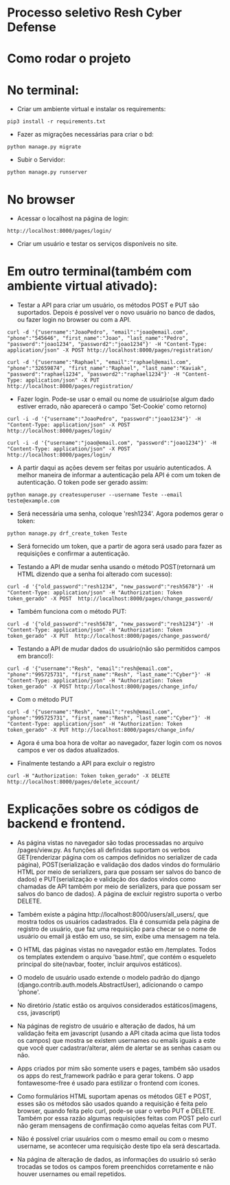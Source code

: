 # Processo seletivo Resh Cyber Defense

# Como rodar o projeto

# No terminal:

- Criar um ambiente virtual e instalar os requirements:

```
pip3 install -r requirements.txt
```

- Fazer as migrações necessárias para criar o bd:

```
python manage.py migrate
```

- Subir o Servidor:

```
python manage.py runserver
```

# No browser

- Acessar o localhost na página de login:
```
http://localhost:8000/pages/login/
```

- Criar um usuário e testar os serviços disponíveis no site.


# Em outro terminal(também com ambiente virtual ativado):

- Testar a API para criar um usuário, os métodos POST e PUT são suportados. Depois é possível ver o novo usuário no banco de dados, ou fazer login no browser ou com a API.

```
curl -d '{"username":"JoaoPedro", "email":"joao@email.com", "phone":"545646", "first_name":"Joao", "last_name":"Pedro", "password":"joao1234", "password2":"joao1234"}' -H "Content-Type: application/json" -X POST http://localhost:8000/pages/registration/
```

```
curl -d '{"username":"Raphael", "email":"raphael@email.com", "phone":"32659874", "first_name":"Raphael", "last_name":"Kaviak", "password":"raphael1234", "password2":"raphael1234"}' -H "Content-Type: application/json" -X PUT http://localhost:8000/pages/registration/
```

- Fazer login. Pode-se usar o email ou nome de usuário(se algum dado estiver errado, não aparecerá o campo 'Set-Cookie' como retorno)

```
curl -i -d '{"username":"JoaoPedro", "password":"joao1234"}' -H "Content-Type: application/json" -X POST http://localhost:8000/pages/login/
```
```
curl -i -d '{"username":"joao@email.com", "password":"joao1234"}' -H "Content-Type: application/json" -X POST http://localhost:8000/pages/login/
```

- A partir daqui as ações devem ser feitas por usuário autenticados. A melhor maneira de informar a autenticação pela API é com um token de autenticação. O token pode ser gerado assim:

```
python manage.py createsuperuser --username Teste --email teste@example.com
```

- Será necessária uma senha, coloque 'resh1234'. Agora podemos gerar o token:

```
python manage.py drf_create_token Teste
```

- Será fornecido um token, que a partir de agora será usado para fazer as requisições e confirmar a autenticação.

- Testando a API de mudar senha usando o método POST(retornará um HTML dizendo que a senha foi alterado com sucesso):

```
curl -d '{"old_password":"resh1234", "new_password":"resh5678"}' -H "Content-Type: application/json" -H "Authorization: Token token_gerado" -X POST  http://localhost:8000/pages/change_password/
```

- Também funciona com o método PUT: 

```
curl -d '{"old_password":"resh5678", "new_password":"resh1234"}' -H "Content-Type: application/json" -H "Authorization: Token token_gerado" -X PUT  http://localhost:8000/pages/change_password/
```


- Testando a API de mudar dados do usuário(não são permitidos campos em branco!):

```
curl -d '{"username":"Resh", "email":"resh@email.com", "phone":"995725731", "first_name":"Resh", "last_name":"Cyber"}' -H "Content-Type: application/json" -H "Authorization: Token token_gerado" -X POST http://localhost:8000/pages/change_info/
```

- Com o método PUT

```
curl -d '{"username":"Resh", "email":"resh@email.com", "phone":"995725731", "first_name":"Resh", "last_name":"Cyber"}' -H "Content-Type: application/json" -H "Authorization: Token token_gerado" -X PUT http://localhost:8000/pages/change_info/
```

- Agora é uma boa hora de voltar ao navegador, fazer login com os novos campos e ver os dados atualizados.

- Finalmente testando a API para excluir o registro

```
curl -H "Authorization: Token token_gerado" -X DELETE http://localhost:8000/pages/delete_account/
```

# Explicações sobre os códigos de backend e frontend.

- As página vistas no navegador são todas processadas no arquivo /pages/view.py. As funções ali definidas suportam os verbos GET(renderizar página com os campos definidos no serializer de cada página), POST(serialização e validação dos dados vindos do formulário HTML por meio de serializers, para que possam ser salvos do banco de dados) e PUT(serialização e validação dos dados vindos como chamadas de API também por meio de serializers, para que possam ser salvos do banco de dados). A página de excluir registro suporta o verbo DELETE.

- Também existe a página http://localhost:8000/users/all_users/, que mostra todos os usuários cadastrados. Ela é consumida pela página de registro de usuário, que faz uma requisição para checar se o nome de usuário ou email já estão em uso, se sim, exibe uma mensagem na tela.

- O HTML das páginas vistas no navegador estão em /templates. Todos os templates extendem o arquivo 'base.html', que contém o esqueleto principal do site(navbar, footer, incluir arquivos estáticos).

- O modelo de usuário usado extende o modelo padrão do django (django.contrib.auth.models.AbstractUser), adicionando o campo 'phone'.

- No diretório /static estão os arquivos considerados estáticos(imagens, css, javascript)

- Na páginas de registro de usuário e alteração de dados, há um validação feita em javascript (usando a API citada acima que lista todos os campos) que mostra se existem usernames ou emails iguais a este que você quer cadastrar/alterar, além de alertar se as senhas casam ou não.

- Apps criados por mim são somente users e pages, também são usados os apps do rest_framework padrão e para gerar tokens. O app fontawesome-free é usado para estilizar o frontend com ícones.

- Como formulários HTML suportam apenas os métodos GET e POST, esses são os métodos são usados quando a requisição é feita pelo browser, quando feita pelo curl, pode-se usar o verbo PUT e DELETE. Também por essa razão algumas requisições feitas com POST pelo curl não geram mensagens de confirmação como aquelas feitas com PUT. 

- Não é possível criar usuários com o mesmo email ou com o mesmo username, se acontecer uma requisição deste tipo ela será descartada.

- Na página de alteração de dados, as informações do usuário só serão trocadas se todos os campos forem preenchidos corretamente e não houver usernames ou email repetidos.





